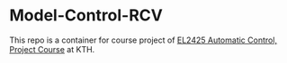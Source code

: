 # Model-Control-RCV

This repo is a container for course project of [EL2425 Automatic Control, Project Course](https://www.kth.se/social/course/EL2425/) at KTH.
